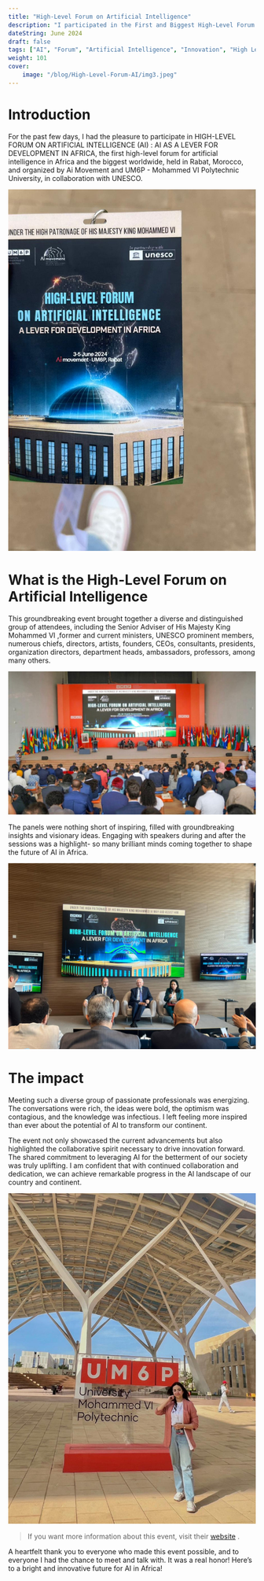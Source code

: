 ```yaml
---
title: "High-Level Forum on Artificial Intelligence"
description: "I participated in the First and Biggest High-Level Forum On Artifial Intelligence"
dateString: June 2024
draft: false
tags: ["AI", "Forum", "Artificial Intelligence", "Innovation", "High Level Forum", "AIMovement", "UM6P", "UNESCO", "Youth", "Africa"]
weight: 101
cover:
    image: "/blog/High-Level-Forum-AI/img3.jpeg"
---
```



# Introduction
For the past few days, I had the pleasure to participate in HIGH-LEVEL FORUM ON ARTIFICIAL INTELLIGENCE (AI) : AI AS A LEVER FOR DEVELOPMENT IN AFRICA, the first high-level forum for artificial intelligence in Africa and the biggest worldwide, held in Rabat, Morocco, and organized by Ai Movement and UM6P - Mohammed VI Polytechnic University, in collaboration with UNESCO.

![](/blog/High-Level-Forum-AI/img5.jpeg)

# What is the High-Level Forum on Artificial Intelligence
This groundbreaking event brought together a diverse and distinguished group of attendees, including the Senior Adviser of His Majesty King Mohammed VI ,former and current ministers, UNESCO prominent members, numerous chiefs, directors, artists, founders, CEOs, consultants, presidents, organization directors, department heads, ambassadors, professors, among many others.


![](/blog/High-Level-Forum-AI/img3.jpeg)

The panels were nothing short of inspiring, filled with groundbreaking insights and visionary ideas. Engaging with speakers during and after the sessions was a highlight- so many brilliant minds coming together to shape the future of AI in Africa.

![](/blog/High-Level-Forum-AI/img2.jpeg)


# The impact
Meeting such a diverse group of passionate professionals was energizing. The conversations were rich, the ideas were bold, the optimism was contagious, and the knowledge was infectious. I left feeling more inspired than ever about the potential of AI to transform our continent. 

The event not only showcased the current advancements but also highlighted the collaborative spirit necessary to drive innovation forward. The shared commitment to leveraging AI for the betterment of our society was truly uplifting. I am confident that with continued collaboration and dedication, we can achieve remarkable progress in the AI landscape of our country and continent.


![](/blog/High-Level-Forum-AI/img1.jpeg)

> If you want more information about this event, visit their [website](https://aim.um6p.ma/en/high-level-forum-on-artificial-intelligence/) .

A heartfelt thank you to everyone who made this event possible, and to everyone I had the chance to meet and talk with. It was a real honor! Here’s to a bright and innovative future for AI in Africa! 


